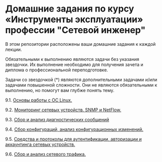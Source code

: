 #  Домашние задания по курсу «Инструменты эксплуатации» профессии "Сетевой инженер"

В этом репозитории расположены ваши домашние задания к каждой лекции. 

Обязательными к выполнению являются задачи без указания звездочки. Их выполнение необходимо для получения зачета и диплома о профессиональной переподготовке.

Задачи со звездочкой (*) являются дополнительными задачами и/или задачами повышенной сложности. Они не являются обязательными к выполнению, но помогут вам глубже понять тему.


9.1. [Основы работы с ОС Linux. ](https://github.com/netology-code/optnt-homeworks/blob/main/9-01.md)

9.2. [Мониторинг сетевых устройств. SNMP и NetFlow. ]()

9.3. [Сбор и анализ диагностических сообщений]()

9.4. [Сбор конфигураций, анализ конфигурационных изменений.]()

9.5. [Средства и протоколы для аутентификации, авторизации и аккаунтинга сетевых устройств.]()

9.6. [Сбор и анализ сетевого трафика.]()

